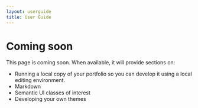 ```yaml
---
layout: userguide
title: User Guide
---
```


# Coming soon

This page is coming soon. When available, it will provide sections on:

  * Running a local copy of your portfolio so you can develop it using a local editing environment.
  * Markdown
  * Semantic UI classes of interest
  * Developing your own themes